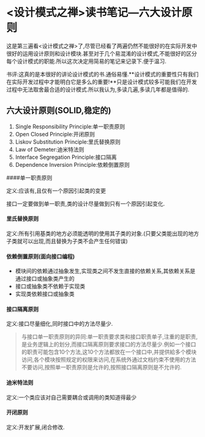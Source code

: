 # <设计模式之禅>读书笔记—六大设计原则

​	这是第三遍看<设计模式之禅>了,尽管已经看了两遍仍然不能很好的在实际开发中很好的运用设计原则和设计模块.甚至对于几个易混淆的设计模式,不能很好的区分每个设计模式的职能.所以这次决定用简易的笔记来记录下.便于温习.

​	书评:这真的是本很好的讲论设计模式的书.通俗易懂.**设计模式的重要性只有我们在实际开发过程中才能明白它是多么的重要!**只是设计模式较多可能我们在开发过程中无法取舍最合适的设计模式.所以我认为,多读几遍,多读几年都是值得的.

## 六大设计原则(SOLID,稳定的)

1. Single Responsibility Principle:单一职责原则
2. Open Closed Principle:开闭原则
3. Liskov Substitution Principle:里氏替换原则
4. Law of Demeter:迪米特法则
5. Interface Segregation Principle:接口隔离
6. Dependence Inversion Principle:依赖倒置原则

####单一职责原则

定义:应该有,且仅有一个原因引起类的变更

接口一定要做到单一职责,类的设计尽量做到只有一个原因引起变化.

#### 里氏替换原则

定义:所有引用基类的地方必须能透明的使用其子类的对象.(只要父类能出现的地方子类就可以出现,而且替换为子类不会产生任何错误)

#### 依赖倒置原则(面向接口编程)

- 模块间的依赖通过抽象发生,实现类之间不发生直接的依赖关系,其依赖关系是通过接口或抽象类产生的
- 接口或抽象类不依赖于实现类
- 实现类依赖接口或抽象类

#### 接口隔离原则

定义:接口尽量细化,同时接口中的方法尽量少.

> 与接口单一职责原则的异同:单一职责要求类和接口职责单子,注重的是职责,是业务逻辑上的划分,而接口隔离原则要求接口的方法尽量少.例如一个接口的职责可能包含10个方法,这10个方法都放在一个接口中,并提供給多个模块访问,各个模块按照规定的权限来访问,在系统外通过文档约束不使用的方法不要访问,按照单一职责原则是允许的,按照接口隔离原则是不允许的.

#### 迪米特法则

定义:一个类应该对自己需要耦合或调用的类知道得最少

#### 开闭原则

定义:开发扩展,闭合修改.
